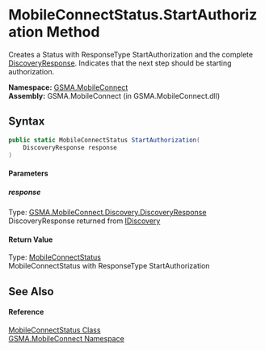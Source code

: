 MobileConnectStatus.StartAuthorization Method
=============================================
Creates a Status with ResponseType StartAuthorization and the complete [DiscoveryResponse][1]. Indicates that the next step should be starting authorization.

**Namespace:** [GSMA.MobileConnect][2]  
**Assembly:** GSMA.MobileConnect (in GSMA.MobileConnect.dll)

Syntax
------

```csharp
public static MobileConnectStatus StartAuthorization(
	DiscoveryResponse response
)
```

#### Parameters

##### *response*
Type: [GSMA.MobileConnect.Discovery.DiscoveryResponse][3]  
DiscoveryResponse returned from [IDiscovery][4]

#### Return Value
Type: [MobileConnectStatus][5]  
MobileConnectStatus with ResponseType StartAuthorization

See Also
--------

#### Reference
[MobileConnectStatus Class][5]  
[GSMA.MobileConnect Namespace][2]  

[1]: DiscoveryResponse.md
[2]: ../README.md
[3]: ../../GSMA.MobileConnect.Discovery/DiscoveryResponse/README.md
[4]: ../../GSMA.MobileConnect.Discovery/IDiscovery/README.md
[5]: README.md
[6]: ../../_icons/Help.png